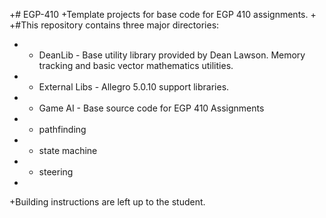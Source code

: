 +# EGP-410
 +Template projects for base code for EGP 410 assignments.
 +
 +#This repository contains three major directories:
 + * DeanLib - Base utility library provided by Dean Lawson. Memory tracking and basic vector mathematics utilities.
 + * External Libs - Allegro 5.0.10 support libraries.
 + * Game AI - Base source code for EGP 410 Assignments
 +   * pathfinding
 +   * state machine
 +   * steering
 +
 +Building instructions are left up to the student. 
